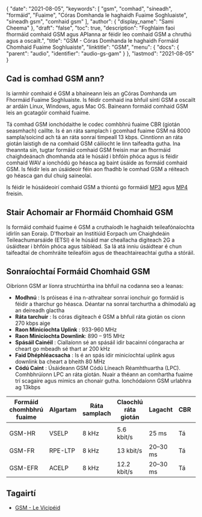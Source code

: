 {
  "date": "2021-08-05",
  "keywords": [
"gsm",
"comhad",
"síneadh",
"formáid",
"Fuaime",
"Córas Domhanda le haghaidh Fuaime Soghluaiste",
"síneadh gsm",
"comhaid gsm"
],
  "author": {
    "display_name": "Sami Cheema"
},
  "draft": "false",
  "toc": true,
  "description": "Foghlaim faoi fhormáid comhaid GSM agus APIanna ar féidir leo comhaid GSM a chruthú agus a oscailt.",
  "title": "GSM - Córas Domhanda le haghaidh Formáid Chomhaid Fuaime Soghluaiste",
  "linktitle": "GSM",
  "menu": {
    "docs": {
      "parent": "audio",
      "identifier": "audio-gs-gam"
}
},
  "lastmod": "2021-08-05"
}

## Cad is comhad GSM ann?

Is iarmhír comhaid é GSM a bhaineann leis an gCóras Domhanda um Fhormáid Fuaime Soghluaiste. Is féidir comhaid ina bhfuil síntí GSM a oscailt ar ardáin Linux, Windows, agus Mac OS. Baineann formáid comhaid GSM leis an gcatagóir comhaid fuaime.

Tá comhad GSM ionchódaithe le codec comhbhrú fuaime CBR (giotán seasmhach) caillte. Is é an ráta samplach i gcomhad fuaime GSM ná 8000 sampla/soicind ach tá an ráta sonraí timpeall 13 kbps. Cinntíonn an ráta giotán laistigh de na comhaid GSM cáilíocht le linn taifeadta gutha. Ina theannta sin, tugtar formáid comhaid GSM freisin mar an fhormáid chaighdeánach dhomhanda atá le húsáid i bhfóin phóca agus is féidir comhaid WAV a ionchódú go héasca ag baint úsáide as formáid comhaid GSM. Is féidir leis an úsáideoir féin aon fhadhb le comhad GSM a réiteach go héasca gan dul chuig saineolaí.

Is féidir le húsáideoirí comhaid GSM a thiontú go formáidí [MP3](/audio/mp3/) agus [MP4](/video/mp4/) freisin.

## Stair Achomair ar Fhormáid Chomhaid GSM

Is formáid comhaid fuaime é GSM a cruthaíodh le haghaidh teileafónaíochta idirlín san Eoraip. D'fhorbair an Institiúid Eorpach um Chaighdeáin Teileachumarsáide (ETSI) é le húsáid mar cheallacha digiteach 2G a úsáidtear i bhfóin phóca agus táibléad. Sa lá atá inniu úsáidtear é chun taifeadtaí de chomhráite teileafóin agus de theachtaireachtaí gutha a stóráil.

## Sonraíochtaí Formáid Chomhaid GSM ##

Oibríonn GSM ar líonra struchtúrtha ina bhfuil na codanna seo a leanas:

- **Modhnú** : Is próiseas é ina n-athraítear sonraí ionchuir go formáid is féidir a tharchur go héasca. Déantar na sonraí tarchurtha a dhímodalú ag an deireadh glactha
- **Ráta tarchuir** : Is córas digiteach é GSM a bhfuil ráta giotán os cionn 270 kbps aige
- **Raon Minicíochta Uplink** : 933-960 MHz
- **Raon Minicíochta Downlink**: 890 – 915 MHz
- **Spásáil Cainéil** : Ciallaíonn sé an spásáil idir bacainní cóngaracha ar cheart go mbeadh sé thart ar 200 kHz
- **Faid Dhéphléacsacha** : Is é an spás idir minicíochtaí uplink agus downlink ba cheart a bheith 80 MHz
- **Códú Caint** : Úsáideann GSM Códú Líneach Réamhthuartha (LPC). Comhbhrúíonn LPC an ráta giotán. Nuair a théann an comhartha fuaime trí scagaire agus mimics an chonair gutha. Ionchódaíonn GSM urlabhra ag 13kbps

| Formáid chomhbhrú fuaime | Algartam | Ráta samplach | Claochlú ráta giotán | Lagacht | CBR | VBR | Steirió | Ilchainéal |
| ----------------------- | --------- | ----------- | ----------------- | -------- | --- | --- | ------ | ------------ |
| |
| GSM-HR | VSELP | 8 kHz | 5.6 kbit/s | 25 ms | Tá | Níl | Níl | Níl |
| GSM-FR | RPE-LTP | 8 kHz | 13 kbit/s | 20–30 ms | Tá | Níl | Níl | Níl |
| GSM-EFR | ACELP | 8 kHz | 12.2 kbit/s | 20–30 ms | Tá | Níl | Níl | Níl |

## Tagairtí ##

* [GSM - Le Vicipéid](https://en.wikipedia.org/wiki/Comparison_of_audio_coding_formats)


